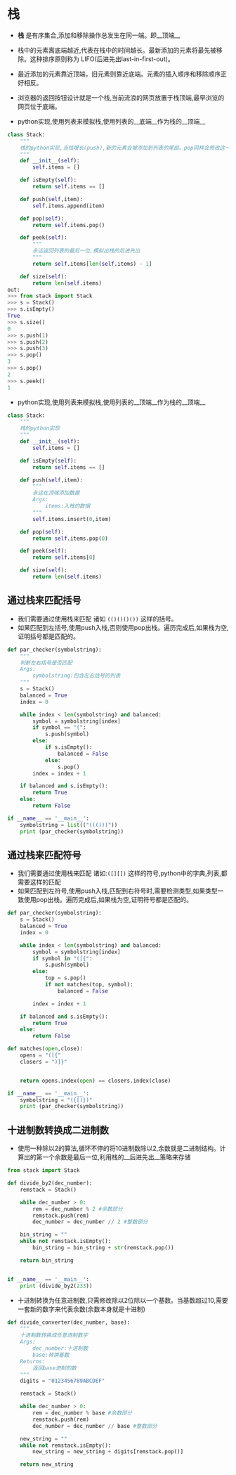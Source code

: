 
# 栈

* __栈__ 是有序集合,添加和移除操作总发生在同一端。即__顶端__
* 栈中的元素离底端越近,代表在栈中的时间越长。最新添加的元素将最先被移除。这种排序原则称为 LIFO(后进先出last-in-first-out)。
* 最近添加的元素靠近顶端，旧元素则靠近底端。元素的插入顺序和移除顺序正好相反。
* 浏览器的返回按钮设计就是一个栈,当前流浪的网页放置于栈顶端,最早浏览的网页位于底端。

* python实现,使用列表来模拟栈,使用列表的__底端__作为栈的__顶端__

```python
class Stack:
    """
    栈的python实现,当栈增长(push),新的元素会被添加到列表的尾部。pop同样会修改这一端
    """
    def __init__(self):
        self.items = []

    def isEmpty(self):
        return self.items == []

    def push(self,item):
        self.items.append(item)

    def pop(self):
        return self.items.pop()

    def peek(self):
        """
        永远返回列表的最后一位,模拟出栈的后进先出
        """
        return self.items[len(self.items) - 1]

    def size(self):
        return len(self.items)
out:
>>> from stack import Stack
>>> s = Stack()
>>> s.isEmpty()
True
>>> s.size()
0
>>> s.push(1)
>>> s.push(2)
>>> s.push(3)
>>> s.pop()
3
>>> s.pop()
2
>>> s.peek()
1
```

* python实现,使用列表来模拟栈,使用列表的__顶端__作为栈的__顶端__

```python
class Stack:
    """
    栈的python实现
    """
    def __init__(self):
        self.items = []

    def isEmpty(self):
        return self.items == []

    def push(self,item):
        """
        永远在顶端添加数据
        Args:
            items:入栈的数据
        """
        self.items.insert(0,item)

    def pop(self):
        return self.items.pop(0)

    def peek(self):
        return self.items[0]

    def size(self):
        return len(self.items)
```


## 通过栈来匹配括号
* 我们需要通过使用栈来匹配 诸如 ``` (()()()()) ``` 这样的括号。
* 如果匹配到左括号,使用push入栈,否则使用pop出栈。遍历完成后,如果栈为空,证明括号都是匹配的。


```python
def par_checker(symbolstring):
    """
    判断左右括号是否匹配
    Args:
        symbolstring:包含左右括号的列表
    """
    s = Stack()
    balanced = True
    index = 0

    while index < len(symbolstring) and balanced:
        symbol = symbolstring[index]
        if symbol == "(":
            s.push(symbol)
        else:
            if s.isEmpty():
                balanced = False
            else:
                s.pop()
        index = index + 1

    if balanced and s.isEmpty():
        return True
    else:
        return False

if __name__ == '__main__':
    symbolstring = list(("((()))"))
    print (par_checker(symbolstring))
```

## 通过栈来匹配符号
* 我们需要通过使用栈来匹配 诸如:```([][])``` 这样的符号,python中的字典,列表,都需要这样的匹配
* 如果匹配到左符号,使用push入栈,匹配到右符号时,需要检测类型,如果类型一致使用pop出栈。遍历完成后,如果栈为空,证明符号都是匹配的。

```python
def par_checker(symbolstring):
    s = Stack()
    balanced = True
    index = 0

    while index < len(symbolstring) and balanced:
        symbol = symbolstring[index]
        if symbol in "([{":
            s.push(symbol)
        else:
            top = s.pop()
            if not matches(top, symbol):
                balanced = False

        index = index + 1

    if balanced and s.isEmpty():
        return True
    else:
        return False

def matches(open,close):
    opens = "([{"
    closers = ")]}"


    return opens.index(open) == closers.index(close)

if __name__ == '__main__':
    symbolstring = "({[)})"
    print (par_checker(symbolstring))
```
## 十进制数转换成二进制数
* 使用一种除以2的算法,循环不停的将10进制数除以2,余数就是二进制结构。计算出的第一个余数是最后一位,利用栈的__后进先出__策略来存储

```python
from stack import Stack

def divide_by2(dec_number):
    remstack = Stack()

    while dec_number > 0:
        rem = dec_number % 2 #余数部分
        remstack.push(rem)
        dec_number = dec_number // 2 #整数部分

    bin_string = ""
    while not remstack.isEmpty():
        bin_string = bin_string + str(remstack.pop())

    return bin_string


if __name__ == '__main__':
    print (divide_by2(233))
```

* 十进制转换为任意进制数,只需修改除以2位除以一个基数。当基数超过10,需要一套新的数字来代表余数(余数本身就是十进制)


```python
def divide_converter(dec_number, base):
    """
    十进制数转换成任意进制数字
    Args:
        dec_number:十进制数
        base:转换基数
    Returns:
        返回base进制的数
    """
    digits = "0123456789ABCDEF"

    remstack = Stack()

    while dec_number > 0:
        rem = dec_number % base #余数部分
        remstack.push(rem)
        dec_number = dec_number // base #整数部分

    new_string = ""
    while not remstack.isEmpty():
        new_string = new_string + digits[remstack.pop()]

    return new_string
```
